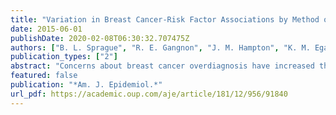 ```yaml
---
title: "Variation in Breast Cancer-Risk Factor Associations by Method of Detection: Results From a Series of Case-Control Studies"
date: 2015-06-01
publishDate: 2020-02-08T06:30:32.707475Z
authors: ["B. L. Sprague", "R. E. Gangnon", "J. M. Hampton", "K. M. Egan", "L. J. Titus", "K. Kerlikowske", "P. L. Remington", "P. A. Newcomb", "A. Trentham-Dietz"]
publication_types: ["2"]
abstract: "Concerns about breast cancer overdiagnosis have increased the need to understand how cancers detected through screening mammography differ from those first detected by a woman or her clinician. We investigated risk factor associations for invasive breast cancer by method of detection within a series of case-control studies (1992-2007) carried out in Wisconsin, Massachusetts, and New Hampshire (n=15,648 invasive breast cancer patients and 17,602 controls aged 40-79 years). Approximately half of case women reported that their cancer had been detected by mammographic screening and half that they or their clinician had detected it. In polytomous logistic regression models, parity and age at first birth were more strongly associated with risk of mammography-detected breast cancer than with risk of woman/clinician-detected breast cancer (P≤0.01; adjusted for mammography utilization). Among postmenopausal women, estrogen-progestin hormone use was predominantly associated with risk of woman/clinician-detected breast cancer (odds ratio (OR)=1.49, 95% confidence interval (CI): 1.29, 1.72), whereas obesity was predominantly associated with risk of mammography-detected breast cancer (OR=1.72, 95% CI: 1.54, 1.92). Among regularly screened premenopausal women, obesity was not associated with increased risk of mammography-detected breast cancer (OR=0.99, 95% CI: 0.83, 1.18), but it was associated with reduced risk of woman/clinician-detected breast cancer (OR=0.53, 95% CI: 0.43, 0.64). These findings indicate important differences in breast cancer risk factors according to method of detection."
featured: false
publication: "*Am. J. Epidemiol.*"
url_pdf: https://academic.oup.com/aje/article/181/12/956/91840
---
```


